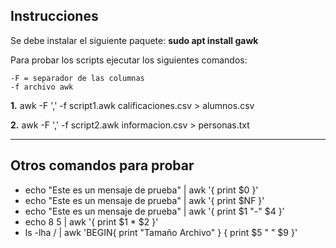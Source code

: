 ## Instrucciones

Se debe instalar el siguiente paquete: **sudo apt install gawk**

Para probar los scripts ejecutar los siguientes comandos:

```
-F = separador de las columnas
-f archivo awk
```

**1.** awk -F ',' -f script1.awk calificaciones.csv > alumnos.csv

**2.** awk -F ',' -f script2.awk informacion.csv > personas.txt

---

## Otros comandos para probar

- echo "Este es un mensaje de prueba" | awk '{ print $0 }'
- echo "Este es un mensaje de prueba" | awk '{ print $NF }'
- echo "Este es un mensaje de prueba" | awk '{ print $1 "-" $4 }'
- echo 8 5 | awk '{ print $1 * $2 }'
- ls -lha / | awk 'BEGIN{ print "Tamaño  Archivo" } { print $5 "   " $9 }'
